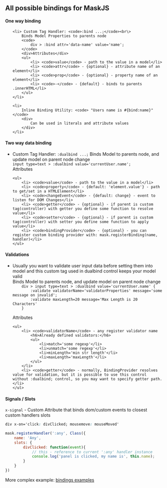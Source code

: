 All possible bindings for MaskJS
-----

<h4>One way binding</h4>

<ul>

	<li> Custom Tag Handler: <code>:bind ...;</code><br\>
		Binds Model Properties to parents node
		<code>
			div > :bind attr='data-name' value='name';
		</code>
		<div>Attributes</div>
		<ul>
			<li> <code>value</code> - path to the value in a model</li>
			<li> <code>attr</code> - {optional} - attribute name of an element</li>
			<li> <code>prop</code> - {optional} - property name of an element</li>
			<li> <code>-</code> - {default} - binds to parents .innerHTML</li>
		</ul>
	</li>

	<li>
		Inline Binding Utility: <code> "Users name is #{bind:name}"</code>
		<div>
			Can be used in literals and attribute values
		</div>
	</li>
</ul>

<h4>Two way data binding</h4>
<ul>
	<li> Custom Tag Handler: <code>:dualbind ...;</code><br\>
	Binds Model to parents node, and update model on parent node change
<code>
input type=text > :dualbind value='currentUser.name';
</code>
	<div>Attributes</div>

	<ul>
		<li> <code>value</code> - path to the value in a model</li>
		<li> <code>property</code> - {default: 'element.value'} - path to get/set in a HTMLElement</li>
		<li> <code>changeEvent</code> - {default: change} - event to listen for DOM Changes</li>
		<li> <code>getter</code> - {optional} - if parent is custom tag(controller) with getter you define some function to resolve value</li>
		<li> <code>setter</code> - {optional} - if parent is custom tag(controller) with setter you define some function to apply value</li>
		<li> <code>bindingProvider</code> - {optional} - you can register custom binding provider with: mask.registerBinding(name, handler)</li>
	</ul>
</ul>

<h4>Validations</h4>
<ul>
	<li> Usually you want to validate user input data before setting them into model and this custom tag used in dualbind control keeps your model valid</li>
	Binds Model to parents node, and update model on parent node change
	<code>
	div > input type=text > :dualbind value='currentUser.name' {
		:validate validatorName='validatorProperties' message='some message on invalid';
		:validate maxLength=20 message='Max Length is 20 Characters'
	}
	</code>
	<div>Attributes</div>

	<ul>
		<li> <code>validatorName</code> - any register validator name
			<h6>Already defined validators:</h6>
			<ul>
				<li>match='some regexp'</li>
				<li>unmatch='some regexp'</li>
				<li>minLength='min str length'</li>
				<li>maxLength='maxLength'</li>
			</ul>
		</li>
		<li> <code>getter</code> - normally, BindingProvider resolves value for validation, but it is possible to use this control without :dualbind; control, so you may want to specify getter path.</li>
	</ul>
</ul>

<h4>Signals / Slots</h4>
<code>x-signal</code> - Custom Attribute that binds dom/custom events to closest custom handlers slots

````css
div x-on='click: divClicked; mousemove: mouseMoved'
````
````javascript
mask.registerHandler(':any', Class({
	name: 'Any',
	slots: {
		divClicked: function(event){
			// this - reference to current ':any' handler instance
			console.log('panel is clicked, my name is', this.name);
		}
	}
})
````


More complex example:
<a href='.dev/index.dev.html'>bindings examples</a>
